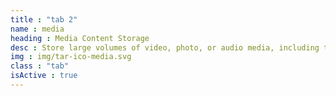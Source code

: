 ```yaml
---
title : "tab 2"
name : media
heading : Media Content Storage
desc : Store large volumes of video, photo, or audio media, including tape/physical alternatives.
img : img/tar-ico-media.svg
class : "tab"
isActive : true
---
```

